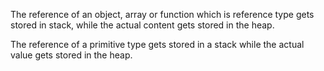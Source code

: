 The reference of an object, array or function which is reference type gets stored in stack, while the actual content gets stored in the heap.

The reference of a primitive type gets stored in a stack while the actual value gets stored in the heap.

